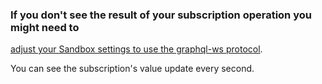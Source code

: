 ### If you don't see the result of your subscription operation you might need to

[adjust your Sandbox settings to use the graphql-ws protocol](https://www.apollographql.com/docs/studio/explorer/additional-features/#subscription-support).

You can see the subscription's value update every second.
